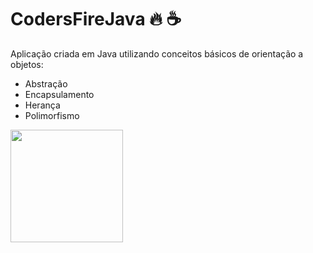 # CodersFireJava :fire: :coffee:

Aplicação criada em Java utilizando conceitos básicos de orientação a objetos: 

+ Abstração
+ Encapsulamento
+ Herança
+ Polimorfismo

<div>
  <a href="https://www.linkedin.com/in/rodrigo-silva-186702138">
  <img height="180em" src="https://img.shields.io/badge/LinkedIn-0077B5?style=for-the-badge&logo=linkedin&logoColor=white"/>
</div>


